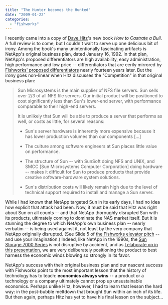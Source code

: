 ```yaml
---
title: "The Hunter becomes the Hunted"
date: "2009-01-22"
categories: 
  - "fishworks"
---
```


I recently came into a copy of [Dave Hitz](http://blogs.netapp.com/dave)'s new book _How to Castrate a Bull_. A full review is to come, but I couldn't wait to serve up one delicious bit of irony. Among the book's many unintentionally fascinating artifacts is NetApp's original business plan, dated January 16, 1992. In that plan, NetApp's proposed differentiators are high availability, easy administration, high performance and low price -- differentiators that are eerily mirrored by [Fishworks' proposed differentiators](http://dtrace.org/resources/bmc/fishy-redacted.pdf) nearly fourteen years later. But the irony goes non-linear when Hitz discusses the "Competition" in that original business plan:

> Sun Microsystems is the main supplier of NFS file servers. Sun sells over 2/3 of all NFS file servers. Our initial product will be positioned to cost significantly less than Sun's lower-end server, with performance comparable to their high-end servers.
> 
> It is unlikely that Sun will be able to produce a server that performs as well, or costs as little, for several reasons:
> 
> - Sun's server hardware is inherently more expensive because it has lower production volumes than our components \[...\]
>     
> - The culture among software engineers at Sun places little value on performance.
>     
> - The structure of Sun -- with SunSoft doing NFS and UNIX, and SMCC \[Sun Microsystems Computer Corporation\] doing hardware -- makes it difficult for Sun to produce products that provide creative software-hardware system solutions.
>     
> - Sun's distribution costs will likely remain high due to the level of technical support required to install and manage a Sun server.

While I had known that NetApp targeted Sun in its early days, I had no idea how explicit that attack had been. Now, it must be said that Hitz was right about Sun on all counts -- and that NetApp thoroughly disrupted Sun with its products, ultimately coming to dominate the NAS market itself. But it is stunning the degree to which NetApp's own business plan -- nearly verbatim -- is being used against it, not least by the very company that NetApp originally disrupted. (See Slide 5 of [the Fishworks elevator pitch](http://dtrace.org/resources/bmc/fishy-redacted.pdf) -- and use your imagination.) Indeed, like NetApp in the 1990s, the [Sun Storage 7000 Series](http://www.sun.com/storage/disk_systems/unified_storage/) is not disruptive by accident, and as [I elaborate on in this presentation](http://dtrace.org/resources/bmc/disruptive7000.pdf), we are very deliberately positioning the product to best harness the economic winds blowing so strongly in its favor.

NetApp's success with their original business plan and our nascent success with Fishworks point to the most important lesson that the history of technology has to teach: **economics always wins** -- a product or a technology or a company ultimately cannot prop up unsustainable economics. Perhaps unlike Hitz, however, I had to learn that lesson the hard way: in the post-bubble meltdown that brought Sun within an inch of its life. But then again, perhaps Hitz has yet to have his final lesson on the subject...
